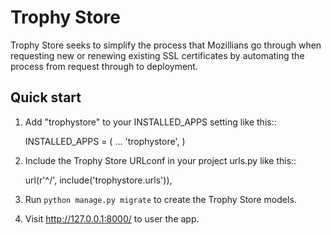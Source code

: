 # Trophy Store

Trophy Store seeks to simplify the process that Mozillians go through when
requesting new or renewing existing SSL certificates by automating the 
process from request through to deployment.

Quick start
-----------

1. Add "trophystore" to your INSTALLED_APPS setting like this::

    INSTALLED_APPS = (
        ...
        'trophystore',
    )

2. Include the Trophy Store URLconf in your project urls.py like this::

    url(r'^/', include('trophystore.urls')),

3. Run `python manage.py migrate` to create the Trophy Store models.

4. Visit http://127.0.0.1:8000/ to user the app.